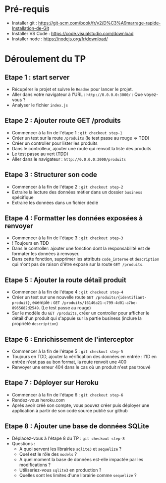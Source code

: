 # Pré-requis

- Installer git : https://git-scm.com/book/fr/v2/D%C3%A9marrage-rapide-Installation-de-Git
- Installer VS Code : https://code.visualstudio.com/download
- Installer node : https://nodejs.org/fr/download/

# Déroulement du TP

## Etape 1 : start server

- Récupérer le projet et suivre le `Readme` pour lancer le projet.
- Aller dans votre navigateur à l'URL : `http://0.0.0.0:3000/` : Que voyez-vous ?
- Analyser le fichier `index.js`

## Etape 2 : Ajouter route GET /produits

- Commencer à la fin de l'étape 1 : `git checkout step-1`
- Créer un test sur la route `/produits` (le test passe au rouge => TDD)
- Créer un controller pour lister les produits
- Dans le controlleur, ajouter une route qui renvoit la liste des produits
- Le test passe au vert (TDD)
- Aller dans le navigateur : `http://0.0.0.0:3000/produits`

## Etape 3 : Structurer son code

- Commencer à la fin de l'étape 2 : `git checkout step-2`
- Extraire la lecture des données métier dans un dossier `business` spécifique
- Extraire les données dans un fichier dédié

## Etape 4 : Formatter les données exposées à renvoyer

- Commencer à la fin de l'étape 3 : `git checkout step-3`
- ! Toujours en TDD
- Dans le controller: ajouter une fonction dont la responsabilité est de formater les données à renvoyer.
- Dans cette fonction, supprimer les attributs `code_interne` et `description` qui n'ont pas de raison d'être exposé sur la route `GET /produits`.

## Etape 5 : Ajouter la route détail produit

- Commencer à la fin de l'étape 4 : `git checkout step-4`
- Créer un test sur une nouvelle route `GET /produits/{identifiant-produit}`, exemple : `GET /produits/16146a21-c799-4d01-a7be-8965682d2549`. (Le test passe au rouge)
- Sur le modèle du `GET /produits`, créer un controller pour afficher le détail d'un produit qui s'appuie sur la partie business (inclure la propriété `description`)

## Etape 6 : Enrichissement de l'interceptor

- Commencer à la fin de l'étape 5 : `git checkout step-5`
- Toujours en TDD, ajouter la vérification des données en entrée : l'ID en entrée n'est pas au bon format, la route renvoit une 400
- Renvoyer une erreur 404 dans le cas où un produit n'est pas trouvé

## Etape 7 : Déployer sur Heroku

- Commencer à la fin de l'étape 6 : `git checkout step-6`
- Rendez-vous heroku.com
- Après avoir créé son compte, vous pouvez créer puis déployer une application à partir de son code source publié sur github

## Etape 8 : Ajouter une base de données SQLite 

- Déplacez-vous à l'étape 8 du TP : `git checkout step-8`
- Questions : 
    - A quoi servent les librairies `sqlite3` et `sequelize` ? 
    - Quel est le rôle des `models` ? 
    - A quel moment la base de données est-elle impactée par les modifications ? 
    - Utiliseriez-vous `sqlite3` en production ? 
    - Quelles sont les limites d'une librairie comme `sequelize` ?
